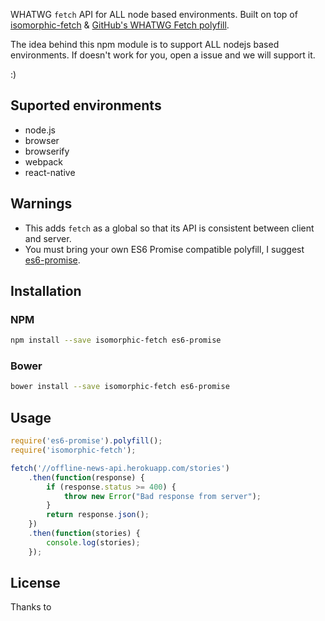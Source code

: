 
WHATWG `fetch` API for ALL node based environments.  Built on top of [isomorphic-fetch](https://github.com/matthew-andrews/isomorphic-fetch) & [GitHub's WHATWG Fetch polyfill](https://github.com/github/fetch).

The idea behind this npm module is to support ALL nodejs based environments. If doesn't work for you, open a issue and we will support it.

:)

## Suported environments

- node.js
- browser
- browserify
- webpack
- react-native

## Warnings

- This adds `fetch` as a global so that its API is consistent between client and server.
- You must bring your own ES6 Promise compatible polyfill, I suggest [es6-promise](https://github.com/jakearchibald/es6-promise).

## Installation

### NPM

```sh
npm install --save isomorphic-fetch es6-promise
```

### Bower

```sh
bower install --save isomorphic-fetch es6-promise
```

## Usage

```js
require('es6-promise').polyfill();
require('isomorphic-fetch');

fetch('//offline-news-api.herokuapp.com/stories')
	.then(function(response) {
		if (response.status >= 400) {
			throw new Error("Bad response from server");
		}
		return response.json();
	})
	.then(function(stories) {
		console.log(stories);
	});
```

## License
Thanks to

